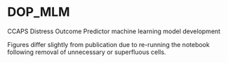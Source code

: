 # DOP_MLM
CCAPS Distress Outcome Predictor machine learning model development

Figures differ slightly from publication due to re-running the notebook following removal of unnecessary or superfluous cells. 
